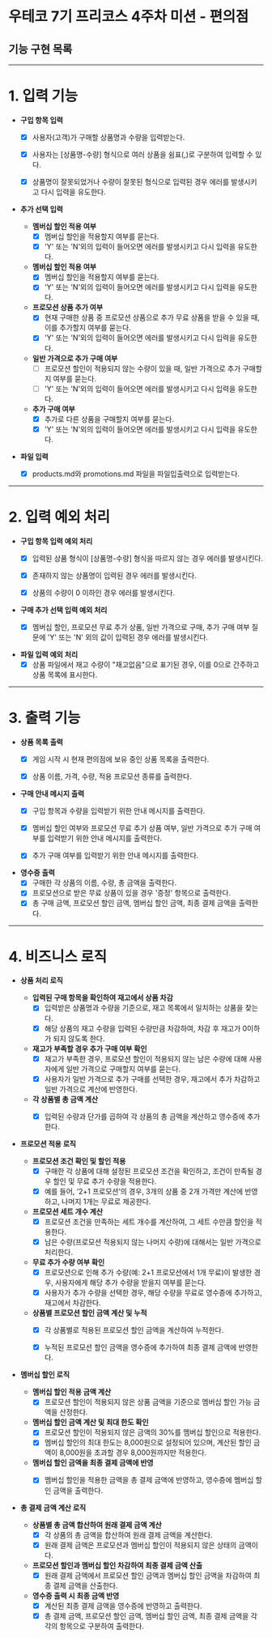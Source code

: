 # 우테코 7기 프리코스 4주차 미션 - 편의점

## 기능 구현 목록

------

# 1. 입력 기능

- **구입 항목 입력**
    - [x] 사용자(고객)가 구매할 상품명과 수량을 입력받는다.
    - [x] 사용자는 [상품명-수량] 형식으로 여러 상품을 쉼표(,)로 구분하여 입력할 수 있다.
    - [x] 상품명이 잘못되었거나 수량이 잘못된 형식으로 입력된 경우 에러를 발생시키고 다시 입력을 유도한다.


- **추가 선택 입력**

    - **멤버십 할인 적용 여부**
      - [x] 멤버십 할인을 적용할지 여부를 묻는다.
      - [x] 'Y' 또는 'N'외의 입력이 들어오면 에러를 발생시키고 다시 입력을 유도한다.

    - **멤버십 할인 적용 여부**
      - [x] 멤버십 할인을 적용할지 여부를 묻는다.
      - [x] 'Y' 또는 'N'외의 입력이 들어오면 에러를 발생시키고 다시 입력을 유도한다.

    - **프로모션 상품 추가 여부**
      - [x] 현재 구매한 상품 중 프로모션 상품으로 추가 무료 상품을 받을 수 있을 때, 이를 추가할지 여부를 묻는다.
      - [x] 'Y' 또는 'N'외의 입력이 들어오면 에러를 발생시키고 다시 입력을 유도한다.

    - **일반 가격으로 추가 구매 여부**
      - [ ] 프로모션 할인이 적용되지 않는 수량이 있을 때, 일반 가격으로 추가 구매할지 여부를 묻는다.
      - [ ] 'Y' 또는 'N'외의 입력이 들어오면 에러를 발생시키고 다시 입력을 유도한다.

    - **추가 구매 여부**
      - [x] 추가로 다른 상품을 구매할지 여부를 묻는다.
      - [x] 'Y' 또는 'N'외의 입력이 들어오면 에러를 발생시키고 다시 입력을 유도한다.

- **파일 입력**
    - [x] products.md와 promotions.md 파일을 파일입출력으로 입력받는다.

------

# 2. 입력 예외 처리

- **구입 항목 입력 예외 처리**
    - [x] 입력된 상품 형식이 [상품명-수량] 형식을 따르지 않는 경우 에러를 발생시킨다.
    - [x] 존재하지 않는 상품명이 입력된 경우 에러를 발생시킨다.
    - [x] 상품의 수량이 0 이하인 경우 에러를 발생시킨다.


- **구매 추가 선택 입력 예외 처리**
    - [x] 멤버십 할인, 프로모션 무료 추가 상품, 일반 가격으로 구매, 추가 구매 여부 질문에 'Y' 또는 'N' 외의 값이 입력된 경우 에러를 발생시킨다.


- **파일 입력 예외 처리**
    - [x] 상품 파일에서 재고 수량이 "재고없음"으로 표기된 경우, 이를 0으로 간주하고 상품 목록에 표시한다.

------


# 3. 출력 기능

- **상품 목록 출력**
    - [x] 게임 시작 시 현재 편의점에 보유 중인 상품 목록을 출력한다.
    - [x] 상품 이름, 가격, 수량, 적용 프로모션 종류를 출력한다.


- **구매 안내 메시지 출력**
    - [x] 구입 항목과 수량을 입력받기 위한 안내 메시지를 출력한다.
    - [x] 멤버십 할인 여부와 프로모션 무료 추가 상품 여부, 일반 가격으로 추가 구매 여부를 입력받기 위한 안내 메시지를 출력한다.
    - [x] 추가 구매 여부를 입력받기 위한 안내 메시지를 출력한다.


- **영수증 출력**
    - [x] 구매한 각 상품의 이름, 수량, 총 금액을 출력한다.
    - [x] 프로모션으로 받은 무료 상품이 있을 경우 '증정' 항목으로 출력한다.
    - [x] 총 구매 금액, 프로모션 할인 금액, 멤버십 할인 금액, 최종 결제 금액을 출력한다.

------

# 4. 비즈니스 로직

- **상품 처리 로직**

    - **입력된 구매 항목을 확인하여 재고에서 상품 차감** 
      - [x] 입력받은 상품명과 수량을 기준으로, 재고 목록에서 일치하는 상품을 찾는다.
      - [x] 해당 상품의 재고 수량을 입력된 수량만큼 차감하여, 차감 후 재고가 0이하가 되지 않도록 한다.

    - **재고가 부족할 경우 추가 구매 여부 확인**
      - [x] 재고가 부족한 경우, 프로모션 할인이 적용되지 않는 남은 수량에 대해 사용자에게 일반 가격으로 구매할지 여부를 묻는다.
      - [x] 사용자가 일반 가격으로 추가 구매를 선택한 경우, 재고에서 추가 차감하고 일반 가격으로 계산에 반영한다.
  
    - **각 상품별 총 금액 계산**
      - [x] 입력된 수량과 단가를 곱하여 각 상품의 총 금액을 계산하고 영수증에 추가한다.
    

- **프로모션 적용 로직**

    - **프로모션 조건 확인 및 할인 적용**
        - [x] 구매한 각 상품에 대해 설정된 프로모션 조건을 확인하고, 조건이 만족될 경우 할인 및 무료 추가 수량을 적용한다.
        - [x] 예를 들어, ‘2+1 프로모션’의 경우, 3개의 상품 중 2개 가격만 계산에 반영하고, 나머지 1개는 무료로 제공한다.

    - **프로모션 세트 개수 계산**
        - [x] 프로모션 조건을 만족하는 세트 개수를 계산하여, 그 세트 수만큼 할인을 적용한다.
        - [x] 남은 수량(프로모션 적용되지 않는 나머지 수량)에 대해서는 일반 가격으로 처리한다.

    - **무료 추가 수량 여부 확인**
        - [x] 프로모션으로 인해 추가 수량(예: 2+1 프로모션에서 1개 무료)이 발생한 경우, 사용자에게 해당 추가 수량을 받을지 여부를 묻는다.
        - [x] 사용자가 추가 수량을 선택한 경우, 해당 수량을 무료로 영수증에 추가하고, 재고에서 차감한다.
    
    - **상품별 프로모션 할인 금액 계산 및 누적**
        - [x] 각 상품별로 적용된 프로모션 할인 금액을 계산하여 누적한다.
        - [x] 누적된 프로모션 할인 금액을 영수증에 추가하여 최종 결제 금액에 반영한다.


- **멤버십 할인 로직**

    - **멤버십 할인 적용 금액 계산**
        - [x] 프로모션 할인이 적용되지 않은 상품 금액을 기준으로 멤버십 할인 가능 금액을 산정한다.

    - **멤버십 할인 금액 계산 및 최대 한도 확인**
        - [x] 프로모션 할인이 적용되지 않은 금액의 30%를 멤버십 할인으로 적용한다.
        - [x] 멤버십 할인의 최대 한도는 8,000원으로 설정되어 있으며, 계산된 할인 금액이 8,000원을 초과할 경우 8,000원까지만 적용한다.

    - **멤버십 할인 금액을 최종 결제 금액에 반영**
        - [x] 멤버십 할인을 적용한 금액을 총 결제 금액에 반영하고, 영수증에 멤버십 할인 금액을 출력한다.


- **총 결제 금액 계산 로직**

    - **상품별 총 금액 합산하여 원래 결제 금액 계산**
        - [x] 각 상품의 총 금액을 합산하여 원래 결제 금액을 계산한다.
        - [x] 원래 결제 금액은 프로모션과 멤버십 할인이 적용되지 않은 상태의 금액이다.

    - **프로모션 할인과 멤버십 할인 차감하여 최종 결제 금액 산출**
        - [x] 원래 결제 금액에서 프로모션 할인 금액과 멤버십 할인 금액을 차감하여 최종 결제 금액을 산출한다.

    - **영수증 출력 시 최종 금액 반영**
        - [x] 계산된 최종 결제 금액을 영수증에 반영하고 출력한다.
        - [x] 총 결제 금액, 프로모션 할인 금액, 멤버십 할인 금액, 최종 결제 금액을 각각의 항목으로 구분하여 출력한다.